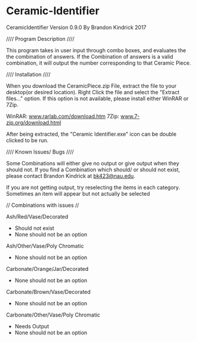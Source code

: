 # Ceramic-Identifier

CeramicIdentifier  Version 0.9.0
By Brandon Kindrick 2017

//// Program Description ////

This program takes in user input through combo boxes, and evaluates the the combination of answers. If the 
Combination of answers is a valid combination, it will output the number corresponding to that Ceramic Piece.


//// Installation ////

When you download the CeramicPiece.zip File, extract the file to your desktop(or desired location). Right Click the file and select the "Extract files..." option. If this option is not available, please install either WinRAR or 7Zip. 

WinRAR: www.rarlab.com/download.htm
7Zip: www.7-zip.org/download.html

After being extracted, the "Ceramic Identifier.exe" icon can be double clicked to be run.

//// Known Issues/ Bugs ////

Some Combinations will either give no output or give output when they should not. If you find a Combination which
should/ or should not exist, please contact Brandon Kindrick at bk423@nau.edu.

If you are not getting output, try reselecting the items in each category. Sometimes an item will appear but not actually be selected

// Combinations with issues //

Ash/Red/Vase/Decorated 
- Should not exist
- None should not be an option

Ash/Other/Vase/Poly Chromatic 
- None should not be an option

Carbonate/Orange/Jar/Decorated 
- None should not be an option

Carbonate/Brown/Vase/Decorated 
- None should not be an option

Carbonate/Other/Vase/Poly Chromatic 
- Needs Output
- None should not be an option
